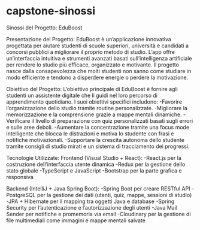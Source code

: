 # capstone-sinossi

Sinossi del Progetto: EduBoost

Presentazione del Progetto:
EduBoost è un’applicazione innovativa progettata per aiutare studenti di scuole superiori, università e candidati a concorsi pubblici a migliorare il proprio metodo di studio. L’app offre un’interfaccia intuitiva e strumenti avanzati basati sull’intelligenza artificiale per rendere lo studio più efficace, organizzato e motivante. Il progetto nasce dalla consapevolezza che molti studenti non sanno come studiare in modo efficiente e tendono a disperdere energie o perdere la motivazione.

Obiettivo del Progetto:
L’obiettivo principale di EduBoost è fornire agli studenti un assistente digitale che li guidi nel loro percorso di apprendimento quotidiano. I suoi obiettivi specifici includono:
-Favorire l’organizzazione dello studio tramite routine personalizzate.
-Migliorare la memorizzazione e la comprensione grazie a mappe mentali dinamiche.
-Verificare il livello di preparazione con quiz personalizzati basati sugli errori e sulle aree deboli.
-Aumentare la concentrazione tramite una focus mode intelligente che blocca le distrazioni e motiva lo studente con frasi e notifiche motivazionali.
-Supportare la crescita autonoma dello studente tramite consigli di studio mirati e un sistema di tracciamento dei progressi.

Tecnologie Utilizzate:
Frontend (Visual Studio + React):
-React.js per la costruzione dell’interfaccia utente dinamica
-Redux per la gestione dello stato globale
-TypeScript e JavaScript
-Bootstrap per la parte grafica e responsiva

Backend (IntelliJ + Java Spring Boot):
-Spring Boot per creare RESTful API
-PostgreSQL per la gestione dei dati (utenti, quiz, mappe, sessioni di studio)
-JPA + Hibernate per il mapping tra oggetti Java e database
-Spring Security per l’autenticazione e l’autorizzazione degli utenti
-Java Mail Sender per notifiche e promemoria via email
-Cloudinary per la gestione di file multimediali come immagini e mappe mentali salvate

